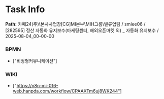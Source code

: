 # Task Info

**Path:** 카페24(주)\본사사업장\[CG]MI본부\MIH그룹\밸류업팀 / smlee06 / [282595] 정산 자동화 유지보수(마케팅센터, 해외오픈마켓 외) _ 자동화 유지보수 / 2025-08-04_00-00-00

### BPMN
- ["비정형커뮤니케이션"]

### WIKI
- ["https://n8n-mi-016-web.hanpda.com/workflow/CPAAXTm6uj8WK244"]

